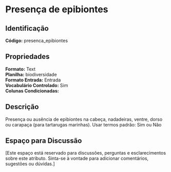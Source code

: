 # Presença de epibiontes

## Identificação
**Código:** presenca_epibiontes

## Propriedades
**Formato:** Text  
**Planilha:** biodiversidade  
**Formato Entrada:** Entrada  
**Vocabulário Controlado:** Sim  
**Colunas Condicionadas:**   

## Descrição
Presença ou ausência de epibiontes na cabeça, nadadeiras, ventre, dorso ou carapaça (para tartarugas marinhas). Usar termos padrão: Sim ou Não

## Espaço para Discussão
[Este espaço está reservado para discussões, perguntas e esclarecimentos sobre este atributo. Sinta-se à vontade para adicionar comentários, sugestões ou dúvidas.]
